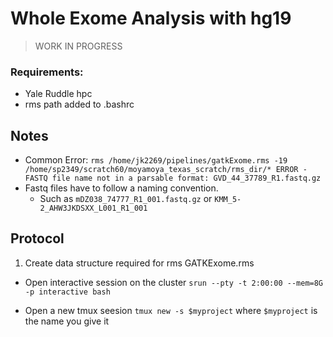# Whole Exome Analysis with hg19
>WORK IN PROGRESS
### Requirements:
- Yale Ruddle hpc
- rms path added to .bashrc

## Notes
- Common Error:  `rms /home/jk2269/pipelines/gatkExome.rms -19 /home/sp2349/scratch60/moyamoya_texas_scratch/rms_dir/* ERROR - FASTQ file name not in a parsable format: GVD_44_37789_R1.fastq.gz`
- Fastq files have to follow a naming convention.
  - Such as `mDZ038_74777_R1_001.fastq.gz` or `KMM_5-2_AHW3JKDSXX_L001_R1_001`

## Protocol

1. Create data structure required for rms GATKExome.rms


- Open interactive session on the cluster
`srun --pty -t 2:00:00 --mem=8G -p interactive bash`

- Open a new tmux seesion
`tmux new -s $myproject` where `$myproject` is the name you give it
